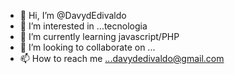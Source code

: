- 👋 Hi, I’m @DavydEdivaldo
- 👀 I’m interested in ...tecnologia
- 🌱 I’m currently learning javascript/PHP
- 💞️ I’m looking to collaborate on ...
- 📫 How to reach me ...davydedivaldo@gmail.com

<!---
DavydEdivaldo/DavydEdivaldo is a ✨ special ✨ repository because its `README.md` (this file) appears on your GitHub profile.
You can click the Preview link to take a look at your changes.
--->
